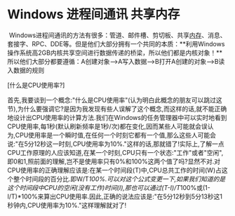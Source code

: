 # Windows 进程间通讯 共享内存

​	Windows进程间通讯的方法有很多：管道、邮件槽、剪切板、共享[内存](https://so.csdn.net/so/search?q=内存&spm=1001.2101.3001.7020)、消息、套接字、RPC、DDE等。但是他们大部分拥有一个共同的本质：**利用Windows操作系统高2GB内核共享空间进行数据传递的桥梁，所以他们都是内核对象！**所以他们大部分都要遵循：A创建对象-->A写入数据-->B打开A创建的对象-->B读入数据的规则





[什么是CPU使用率?]

首先,我要谈到一个概念:"什么是CPU使用率"(认为明白此概念的朋友可以跳过这节),为什么要强调它?是因为我发现有些人误解了这个概念,而这样的话,就不能正确地设计出CPU使用率的计算方法.我们在Windows的任务管理器中可以实时地看到CPU使用率,每1秒(默认刷新频率是1秒/次)都在变化,因而某些人可能就会误认为,CPU使用率是一个瞬时值,在任何一个时刻它都有一个值,那么这些人可能会说:"在5分12秒这一时刻,CPU使用率为10%."这样的话,那就错了!实际上,了解一点CPU工作原理的人应该知道,在某一个时刻,CPU只有一个状态:"工作"或者"空闲",即0和1,照前面的理解,岂不是使用率只有0%和100%这两个值了吗?显然不对.对CPU使用率的正确理解应该是:在某一个时间段(T)中,CPU总共工作的时间(W)占这个整个时间段的百分比.即W/T*100%.可以对这个公式变更一下,如果我们知道的是这个时间段中CPU的空闲(没有工作)时间(I),那也可以通过(T-I)/T*100%或(1-I/T)*100%来算出CPU使用率.因此,正确的说法应该是:"在5分12秒到5分13秒这1秒钟内,CPU使用率为10%."这样理解就对了!


